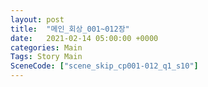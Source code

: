 ```yaml
---
layout: post
title:  "메인_회상_001~012장"
date:   2021-02-14 05:00:00 +0000
categories: Main
Tags: Story Main
SceneCode: ["scene_skip_cp001-012_q1_s10"]
---
```

